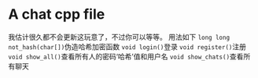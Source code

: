 # A chat cpp file
我估计很久都不会更新这玩意了，不过你可以等等。
用法如下
`long long not_hash(char[])`伪造哈希加密函数
`void login()`登录
`void register()`注册
`void show_all()`查看所有人的密码‘哈希’值和用户名
`void show_chats()`查看所有聊天
